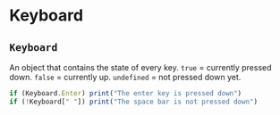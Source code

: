# Keyboard

## `Keyboard`

An object that contains the state of every key. `true` = currently pressed down. `false` = currently up. `undefined` = not pressed down yet.

```javascript
if (Keyboard.Enter) print("The enter key is pressed down")
if (!Keyboard[" "]) print("The space bar is not pressed down")
```
